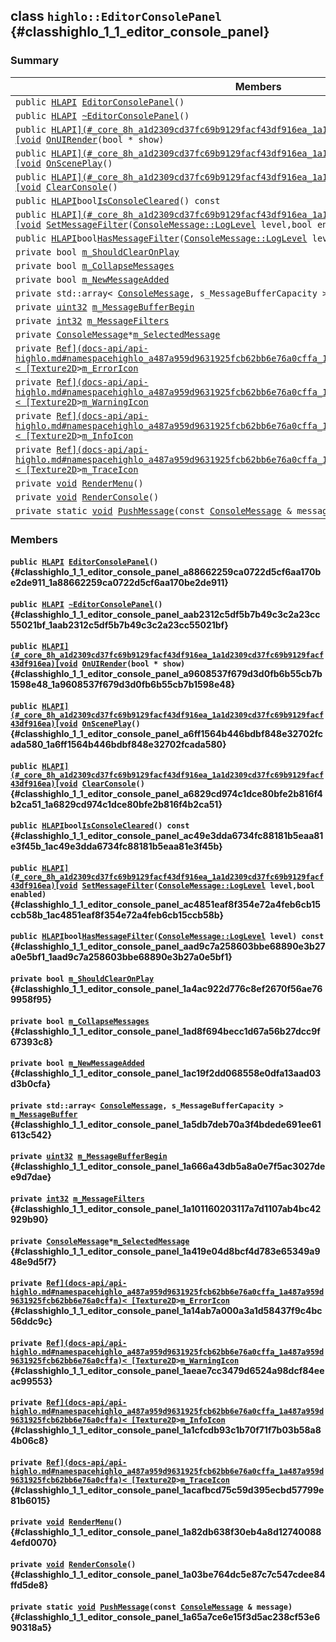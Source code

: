 ## class `highlo::EditorConsolePanel` {#classhighlo_1_1_editor_console_panel}

### Summary

 Members                        | Descriptions                                
--------------------------------|---------------------------------------------
`public `[`HLAPI`](#_core_8h_a1d2309cd37fc69b9129facf43df916ea_1a1d2309cd37fc69b9129facf43df916ea)` `[`EditorConsolePanel`](#classhighlo_1_1_editor_console_panel_a88662259ca0722d5cf6aa170be2de911_1a88662259ca0722d5cf6aa170be2de911)`()` | 
`public `[`HLAPI`](#_core_8h_a1d2309cd37fc69b9129facf43df916ea_1a1d2309cd37fc69b9129facf43df916ea)` `[`~EditorConsolePanel`](#classhighlo_1_1_editor_console_panel_aab2312c5df5b7b49c3c2a23cc55021bf_1aab2312c5df5b7b49c3c2a23cc55021bf)`()` | 
`public `[`HLAPI](#_core_8h_a1d2309cd37fc69b9129facf43df916ea_1a1d2309cd37fc69b9129facf43df916ea)[void`](#imgui__impl__opengl3__loader_8h_ac668e7cffd9e2e9cfee428b9b2f34fa7_1ac668e7cffd9e2e9cfee428b9b2f34fa7)` `[`OnUIRender`](#classhighlo_1_1_editor_console_panel_a9608537f679d3d0fb6b55cb7b1598e48_1a9608537f679d3d0fb6b55cb7b1598e48)`(bool * show)` | 
`public `[`HLAPI](#_core_8h_a1d2309cd37fc69b9129facf43df916ea_1a1d2309cd37fc69b9129facf43df916ea)[void`](#imgui__impl__opengl3__loader_8h_ac668e7cffd9e2e9cfee428b9b2f34fa7_1ac668e7cffd9e2e9cfee428b9b2f34fa7)` `[`OnScenePlay`](#classhighlo_1_1_editor_console_panel_a6ff1564b446bdbf848e32702fcada580_1a6ff1564b446bdbf848e32702fcada580)`()` | 
`public `[`HLAPI](#_core_8h_a1d2309cd37fc69b9129facf43df916ea_1a1d2309cd37fc69b9129facf43df916ea)[void`](#imgui__impl__opengl3__loader_8h_ac668e7cffd9e2e9cfee428b9b2f34fa7_1ac668e7cffd9e2e9cfee428b9b2f34fa7)` `[`ClearConsole`](#classhighlo_1_1_editor_console_panel_a6829cd974c1dce80bfe2b816f4b2ca51_1a6829cd974c1dce80bfe2b816f4b2ca51)`()` | 
`public `[`HLAPI`](#_core_8h_a1d2309cd37fc69b9129facf43df916ea_1a1d2309cd37fc69b9129facf43df916ea)` bool `[`IsConsoleCleared`](#classhighlo_1_1_editor_console_panel_ac49e3dda6734fc88181b5eaa81e3f45b_1ac49e3dda6734fc88181b5eaa81e3f45b)`() const` | 
`public `[`HLAPI](#_core_8h_a1d2309cd37fc69b9129facf43df916ea_1a1d2309cd37fc69b9129facf43df916ea)[void`](#imgui__impl__opengl3__loader_8h_ac668e7cffd9e2e9cfee428b9b2f34fa7_1ac668e7cffd9e2e9cfee428b9b2f34fa7)` `[`SetMessageFilter`](#classhighlo_1_1_editor_console_panel_ac4851eaf8f354e72a4feb6cb15ccb58b_1ac4851eaf8f354e72a4feb6cb15ccb58b)`(`[`ConsoleMessage::LogLevel`](docs-api/api-highlo--ConsoleMessage.md#classhighlo_1_1_console_message_acee23e5ae2b7b5c4a987557d04a84dd6_1acee23e5ae2b7b5c4a987557d04a84dd6)` level,bool enabled)` | 
`public `[`HLAPI`](#_core_8h_a1d2309cd37fc69b9129facf43df916ea_1a1d2309cd37fc69b9129facf43df916ea)` bool `[`HasMessageFilter`](#classhighlo_1_1_editor_console_panel_aad9c7a258603bbe68890e3b27a0e5bf1_1aad9c7a258603bbe68890e3b27a0e5bf1)`(`[`ConsoleMessage::LogLevel`](docs-api/api-highlo--ConsoleMessage.md#classhighlo_1_1_console_message_acee23e5ae2b7b5c4a987557d04a84dd6_1acee23e5ae2b7b5c4a987557d04a84dd6)` level) const` | 
`private bool `[`m_ShouldClearOnPlay`](#classhighlo_1_1_editor_console_panel_1a4ac922d776c8ef2670f56ae769958f95) | 
`private bool `[`m_CollapseMessages`](#classhighlo_1_1_editor_console_panel_1ad8f694becc1d67a56b27dcc9f67393c8) | 
`private bool `[`m_NewMessageAdded`](#classhighlo_1_1_editor_console_panel_1ac19f2dd068558e0dfa13aad03d3b0cfa) | 
`private std::array< `[`ConsoleMessage`](docs-api/api-highlo--ConsoleMessage.md#classhighlo_1_1_console_message)`, s_MessageBufferCapacity > `[`m_MessageBuffer`](#classhighlo_1_1_editor_console_panel_1a5db7deb70a3f4bdede691ee61613c542) | 
`private `[`uint32`](#_base_types_8h_a1134b580f8da4de94ca6b1de4d37975e_1a1134b580f8da4de94ca6b1de4d37975e)` `[`m_MessageBufferBegin`](#classhighlo_1_1_editor_console_panel_1a666a43db5a8a0e7f5ac3027dee9d7dae) | 
`private `[`int32`](#_base_types_8h_a43d43196463bde49cb067f5c20ab8481_1a43d43196463bde49cb067f5c20ab8481)` `[`m_MessageFilters`](#classhighlo_1_1_editor_console_panel_1a101160203117a7d1107ab4bc42929b90) | 
`private `[`ConsoleMessage`](docs-api/api-highlo--ConsoleMessage.md#classhighlo_1_1_console_message)` * `[`m_SelectedMessage`](#classhighlo_1_1_editor_console_panel_1a419e04d8bcf4d783e65349a948e9d5f7) | 
`private `[`Ref](docs-api/api-highlo.md#namespacehighlo_a487a959d9631925fcb62bb6e76a0cffa_1a487a959d9631925fcb62bb6e76a0cffa)< [Texture2D`](docs-api/api-highlo--Texture2D.md#classhighlo_1_1_texture2_d)` > `[`m_ErrorIcon`](#classhighlo_1_1_editor_console_panel_1a14ab7a000a3a1d58437f9c4bc56ddc9c) | 
`private `[`Ref](docs-api/api-highlo.md#namespacehighlo_a487a959d9631925fcb62bb6e76a0cffa_1a487a959d9631925fcb62bb6e76a0cffa)< [Texture2D`](docs-api/api-highlo--Texture2D.md#classhighlo_1_1_texture2_d)` > `[`m_WarningIcon`](#classhighlo_1_1_editor_console_panel_1aeae7cc3479d6524a98dcf84eeac99553) | 
`private `[`Ref](docs-api/api-highlo.md#namespacehighlo_a487a959d9631925fcb62bb6e76a0cffa_1a487a959d9631925fcb62bb6e76a0cffa)< [Texture2D`](docs-api/api-highlo--Texture2D.md#classhighlo_1_1_texture2_d)` > `[`m_InfoIcon`](#classhighlo_1_1_editor_console_panel_1a1cfcdb93c1b70f71f7b03b58a84b06c8) | 
`private `[`Ref](docs-api/api-highlo.md#namespacehighlo_a487a959d9631925fcb62bb6e76a0cffa_1a487a959d9631925fcb62bb6e76a0cffa)< [Texture2D`](docs-api/api-highlo--Texture2D.md#classhighlo_1_1_texture2_d)` > `[`m_TraceIcon`](#classhighlo_1_1_editor_console_panel_1acafbcd75c59d395ecbd57799e81b6015) | 
`private `[`void`](#imgui__impl__opengl3__loader_8h_ac668e7cffd9e2e9cfee428b9b2f34fa7_1ac668e7cffd9e2e9cfee428b9b2f34fa7)` `[`RenderMenu`](#classhighlo_1_1_editor_console_panel_1a82db638f30eb4a8d127400884efd0070)`()` | 
`private `[`void`](#imgui__impl__opengl3__loader_8h_ac668e7cffd9e2e9cfee428b9b2f34fa7_1ac668e7cffd9e2e9cfee428b9b2f34fa7)` `[`RenderConsole`](#classhighlo_1_1_editor_console_panel_1a03be764dc5e87c7c547cdee84ffd5de8)`()` | 
`private static `[`void`](#imgui__impl__opengl3__loader_8h_ac668e7cffd9e2e9cfee428b9b2f34fa7_1ac668e7cffd9e2e9cfee428b9b2f34fa7)` `[`PushMessage`](#classhighlo_1_1_editor_console_panel_1a65a7ce6e15f3d5ac238cf53e690318a5)`(const `[`ConsoleMessage`](docs-api/api-highlo--ConsoleMessage.md#classhighlo_1_1_console_message)` & message)` | 

### Members

#### `public `[`HLAPI`](#_core_8h_a1d2309cd37fc69b9129facf43df916ea_1a1d2309cd37fc69b9129facf43df916ea)` `[`EditorConsolePanel`](#classhighlo_1_1_editor_console_panel_a88662259ca0722d5cf6aa170be2de911_1a88662259ca0722d5cf6aa170be2de911)`()` {#classhighlo_1_1_editor_console_panel_a88662259ca0722d5cf6aa170be2de911_1a88662259ca0722d5cf6aa170be2de911}

#### `public `[`HLAPI`](#_core_8h_a1d2309cd37fc69b9129facf43df916ea_1a1d2309cd37fc69b9129facf43df916ea)` `[`~EditorConsolePanel`](#classhighlo_1_1_editor_console_panel_aab2312c5df5b7b49c3c2a23cc55021bf_1aab2312c5df5b7b49c3c2a23cc55021bf)`()` {#classhighlo_1_1_editor_console_panel_aab2312c5df5b7b49c3c2a23cc55021bf_1aab2312c5df5b7b49c3c2a23cc55021bf}

#### `public `[`HLAPI](#_core_8h_a1d2309cd37fc69b9129facf43df916ea_1a1d2309cd37fc69b9129facf43df916ea)[void`](#imgui__impl__opengl3__loader_8h_ac668e7cffd9e2e9cfee428b9b2f34fa7_1ac668e7cffd9e2e9cfee428b9b2f34fa7)` `[`OnUIRender`](#classhighlo_1_1_editor_console_panel_a9608537f679d3d0fb6b55cb7b1598e48_1a9608537f679d3d0fb6b55cb7b1598e48)`(bool * show)` {#classhighlo_1_1_editor_console_panel_a9608537f679d3d0fb6b55cb7b1598e48_1a9608537f679d3d0fb6b55cb7b1598e48}

#### `public `[`HLAPI](#_core_8h_a1d2309cd37fc69b9129facf43df916ea_1a1d2309cd37fc69b9129facf43df916ea)[void`](#imgui__impl__opengl3__loader_8h_ac668e7cffd9e2e9cfee428b9b2f34fa7_1ac668e7cffd9e2e9cfee428b9b2f34fa7)` `[`OnScenePlay`](#classhighlo_1_1_editor_console_panel_a6ff1564b446bdbf848e32702fcada580_1a6ff1564b446bdbf848e32702fcada580)`()` {#classhighlo_1_1_editor_console_panel_a6ff1564b446bdbf848e32702fcada580_1a6ff1564b446bdbf848e32702fcada580}

#### `public `[`HLAPI](#_core_8h_a1d2309cd37fc69b9129facf43df916ea_1a1d2309cd37fc69b9129facf43df916ea)[void`](#imgui__impl__opengl3__loader_8h_ac668e7cffd9e2e9cfee428b9b2f34fa7_1ac668e7cffd9e2e9cfee428b9b2f34fa7)` `[`ClearConsole`](#classhighlo_1_1_editor_console_panel_a6829cd974c1dce80bfe2b816f4b2ca51_1a6829cd974c1dce80bfe2b816f4b2ca51)`()` {#classhighlo_1_1_editor_console_panel_a6829cd974c1dce80bfe2b816f4b2ca51_1a6829cd974c1dce80bfe2b816f4b2ca51}

#### `public `[`HLAPI`](#_core_8h_a1d2309cd37fc69b9129facf43df916ea_1a1d2309cd37fc69b9129facf43df916ea)` bool `[`IsConsoleCleared`](#classhighlo_1_1_editor_console_panel_ac49e3dda6734fc88181b5eaa81e3f45b_1ac49e3dda6734fc88181b5eaa81e3f45b)`() const` {#classhighlo_1_1_editor_console_panel_ac49e3dda6734fc88181b5eaa81e3f45b_1ac49e3dda6734fc88181b5eaa81e3f45b}

#### `public `[`HLAPI](#_core_8h_a1d2309cd37fc69b9129facf43df916ea_1a1d2309cd37fc69b9129facf43df916ea)[void`](#imgui__impl__opengl3__loader_8h_ac668e7cffd9e2e9cfee428b9b2f34fa7_1ac668e7cffd9e2e9cfee428b9b2f34fa7)` `[`SetMessageFilter`](#classhighlo_1_1_editor_console_panel_ac4851eaf8f354e72a4feb6cb15ccb58b_1ac4851eaf8f354e72a4feb6cb15ccb58b)`(`[`ConsoleMessage::LogLevel`](docs-api/api-highlo--ConsoleMessage.md#classhighlo_1_1_console_message_acee23e5ae2b7b5c4a987557d04a84dd6_1acee23e5ae2b7b5c4a987557d04a84dd6)` level,bool enabled)` {#classhighlo_1_1_editor_console_panel_ac4851eaf8f354e72a4feb6cb15ccb58b_1ac4851eaf8f354e72a4feb6cb15ccb58b}

#### `public `[`HLAPI`](#_core_8h_a1d2309cd37fc69b9129facf43df916ea_1a1d2309cd37fc69b9129facf43df916ea)` bool `[`HasMessageFilter`](#classhighlo_1_1_editor_console_panel_aad9c7a258603bbe68890e3b27a0e5bf1_1aad9c7a258603bbe68890e3b27a0e5bf1)`(`[`ConsoleMessage::LogLevel`](docs-api/api-highlo--ConsoleMessage.md#classhighlo_1_1_console_message_acee23e5ae2b7b5c4a987557d04a84dd6_1acee23e5ae2b7b5c4a987557d04a84dd6)` level) const` {#classhighlo_1_1_editor_console_panel_aad9c7a258603bbe68890e3b27a0e5bf1_1aad9c7a258603bbe68890e3b27a0e5bf1}

#### `private bool `[`m_ShouldClearOnPlay`](#classhighlo_1_1_editor_console_panel_1a4ac922d776c8ef2670f56ae769958f95) {#classhighlo_1_1_editor_console_panel_1a4ac922d776c8ef2670f56ae769958f95}

#### `private bool `[`m_CollapseMessages`](#classhighlo_1_1_editor_console_panel_1ad8f694becc1d67a56b27dcc9f67393c8) {#classhighlo_1_1_editor_console_panel_1ad8f694becc1d67a56b27dcc9f67393c8}

#### `private bool `[`m_NewMessageAdded`](#classhighlo_1_1_editor_console_panel_1ac19f2dd068558e0dfa13aad03d3b0cfa) {#classhighlo_1_1_editor_console_panel_1ac19f2dd068558e0dfa13aad03d3b0cfa}

#### `private std::array< `[`ConsoleMessage`](docs-api/api-highlo--ConsoleMessage.md#classhighlo_1_1_console_message)`, s_MessageBufferCapacity > `[`m_MessageBuffer`](#classhighlo_1_1_editor_console_panel_1a5db7deb70a3f4bdede691ee61613c542) {#classhighlo_1_1_editor_console_panel_1a5db7deb70a3f4bdede691ee61613c542}

#### `private `[`uint32`](#_base_types_8h_a1134b580f8da4de94ca6b1de4d37975e_1a1134b580f8da4de94ca6b1de4d37975e)` `[`m_MessageBufferBegin`](#classhighlo_1_1_editor_console_panel_1a666a43db5a8a0e7f5ac3027dee9d7dae) {#classhighlo_1_1_editor_console_panel_1a666a43db5a8a0e7f5ac3027dee9d7dae}

#### `private `[`int32`](#_base_types_8h_a43d43196463bde49cb067f5c20ab8481_1a43d43196463bde49cb067f5c20ab8481)` `[`m_MessageFilters`](#classhighlo_1_1_editor_console_panel_1a101160203117a7d1107ab4bc42929b90) {#classhighlo_1_1_editor_console_panel_1a101160203117a7d1107ab4bc42929b90}

#### `private `[`ConsoleMessage`](docs-api/api-highlo--ConsoleMessage.md#classhighlo_1_1_console_message)` * `[`m_SelectedMessage`](#classhighlo_1_1_editor_console_panel_1a419e04d8bcf4d783e65349a948e9d5f7) {#classhighlo_1_1_editor_console_panel_1a419e04d8bcf4d783e65349a948e9d5f7}

#### `private `[`Ref](docs-api/api-highlo.md#namespacehighlo_a487a959d9631925fcb62bb6e76a0cffa_1a487a959d9631925fcb62bb6e76a0cffa)< [Texture2D`](docs-api/api-highlo--Texture2D.md#classhighlo_1_1_texture2_d)` > `[`m_ErrorIcon`](#classhighlo_1_1_editor_console_panel_1a14ab7a000a3a1d58437f9c4bc56ddc9c) {#classhighlo_1_1_editor_console_panel_1a14ab7a000a3a1d58437f9c4bc56ddc9c}

#### `private `[`Ref](docs-api/api-highlo.md#namespacehighlo_a487a959d9631925fcb62bb6e76a0cffa_1a487a959d9631925fcb62bb6e76a0cffa)< [Texture2D`](docs-api/api-highlo--Texture2D.md#classhighlo_1_1_texture2_d)` > `[`m_WarningIcon`](#classhighlo_1_1_editor_console_panel_1aeae7cc3479d6524a98dcf84eeac99553) {#classhighlo_1_1_editor_console_panel_1aeae7cc3479d6524a98dcf84eeac99553}

#### `private `[`Ref](docs-api/api-highlo.md#namespacehighlo_a487a959d9631925fcb62bb6e76a0cffa_1a487a959d9631925fcb62bb6e76a0cffa)< [Texture2D`](docs-api/api-highlo--Texture2D.md#classhighlo_1_1_texture2_d)` > `[`m_InfoIcon`](#classhighlo_1_1_editor_console_panel_1a1cfcdb93c1b70f71f7b03b58a84b06c8) {#classhighlo_1_1_editor_console_panel_1a1cfcdb93c1b70f71f7b03b58a84b06c8}

#### `private `[`Ref](docs-api/api-highlo.md#namespacehighlo_a487a959d9631925fcb62bb6e76a0cffa_1a487a959d9631925fcb62bb6e76a0cffa)< [Texture2D`](docs-api/api-highlo--Texture2D.md#classhighlo_1_1_texture2_d)` > `[`m_TraceIcon`](#classhighlo_1_1_editor_console_panel_1acafbcd75c59d395ecbd57799e81b6015) {#classhighlo_1_1_editor_console_panel_1acafbcd75c59d395ecbd57799e81b6015}

#### `private `[`void`](#imgui__impl__opengl3__loader_8h_ac668e7cffd9e2e9cfee428b9b2f34fa7_1ac668e7cffd9e2e9cfee428b9b2f34fa7)` `[`RenderMenu`](#classhighlo_1_1_editor_console_panel_1a82db638f30eb4a8d127400884efd0070)`()` {#classhighlo_1_1_editor_console_panel_1a82db638f30eb4a8d127400884efd0070}

#### `private `[`void`](#imgui__impl__opengl3__loader_8h_ac668e7cffd9e2e9cfee428b9b2f34fa7_1ac668e7cffd9e2e9cfee428b9b2f34fa7)` `[`RenderConsole`](#classhighlo_1_1_editor_console_panel_1a03be764dc5e87c7c547cdee84ffd5de8)`()` {#classhighlo_1_1_editor_console_panel_1a03be764dc5e87c7c547cdee84ffd5de8}

#### `private static `[`void`](#imgui__impl__opengl3__loader_8h_ac668e7cffd9e2e9cfee428b9b2f34fa7_1ac668e7cffd9e2e9cfee428b9b2f34fa7)` `[`PushMessage`](#classhighlo_1_1_editor_console_panel_1a65a7ce6e15f3d5ac238cf53e690318a5)`(const `[`ConsoleMessage`](docs-api/api-highlo--ConsoleMessage.md#classhighlo_1_1_console_message)` & message)` {#classhighlo_1_1_editor_console_panel_1a65a7ce6e15f3d5ac238cf53e690318a5}

